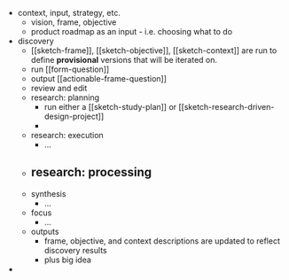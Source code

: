 - context, input, strategy, etc.
	- vision, frame, objective
	-  product roadmap as an input - i.e. choosing what to do
- discovery
	- [[sketch-frame]], [[sketch-objective]], [[sketch-context]] are run to define **provisional** versions that will be iterated on.
	- run [[form-question]]
	- output [[actionable-frame-question]]
	- review and edit
	- research: planning
		- run either a [[sketch-study-plan]] or [[sketch-research-driven-design-project]]
		- 
	- research: execution
		- ...
	- research: processing
		- 
	- synthesis
		- ...
	- focus
		- ...
	- outputs
		- frame, objective, and context descriptions are updated to reflect discovery results
		- plus big idea
- 